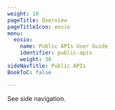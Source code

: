 ```yaml
---
weight: 10
pageTitle: Overview
pageTitleIcon: eosio
menu:
  eosio:
    name: Public APIs User Guide
    identifier: public-apis
    weight: 30
sideNavTitle: Public APIs
BookToC: false

---
```


See side navigation.
